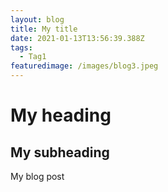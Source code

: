 ```yaml
---
layout: blog
title: My title
date: 2021-01-13T13:56:39.388Z
tags:
  - Tag1
featuredimage: /images/blog3.jpeg
---
```

# My heading

## My subheading

My blog post